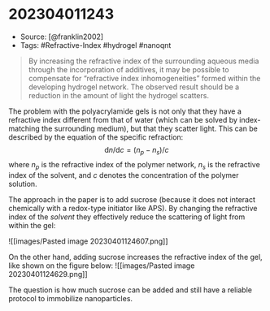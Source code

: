 # 202304011243

- Source: [@franklin2002]
- Tags: #Refractive-Index #hydrogel #nanoqnt 


> By increasing the refractive index of the surrounding aqueous media through the incorporation of additives, it may be possible to compensate for “refractive index inhomogeneities” formed within the developing hydrogel network. The observed result should be a reduction in the amount of light the hydrogel scatters.

The problem with the polyacrylamide gels is not only that they have a refractive index different from that of water (which can be solved by index-matching the surrounding medium), but that they scatter light. This can be described by the equation of the specific refraction:
$$\textrm{d}n/\textrm{d}c=(n_p-n_s)/c$$
where $n_p$ is the refractive index of the polymer network, $n_s$ is the refractive index of the solvent, and $c$ denotes the concentration of the polymer solution. 

The approach in the paper is to add sucrose (because it does not interact chemically with a redox-type initiator like APS). By changing the refractive index of the *solvent* they effectively reduce the scattering of light from within the gel:

![[images/Pasted image 20230401124607.png]]

On the other hand, adding sucrose increases the refractive index of the gel, like shown on the figure below: 
![[images/Pasted image 20230401124629.png]]

The question is how much sucrose can be added and still have a reliable protocol to immobilize nanoparticles. 